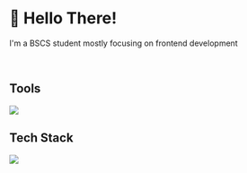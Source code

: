 <!--
--->  

<h1> 👋 Hello There! </h1>
I'm a BSCS student mostly focusing on frontend development
<p align="center">
  <br>
  
  <h2>Tools</h2>
   <a href="https://skillicons.dev">
    <img src="https://skillicons.dev/icons?i=vscode,visualstudio,github,git,mysql" />
  </a>
  <br>
  <h2>Tech Stack</h2>
  <a href="https://skillicons.dev">
    <img src="https://skillicons.dev/icons?i=css,html,react,js,java,py,c,cs,nodejs,php" />
  </a>
</p>


